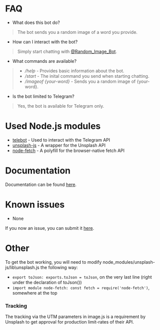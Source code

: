 # FAQ

* What does this bot do?
> The bot sends you a random image of a word you provide.

* How can I interact with the bot?
> Simply start chatting with [@Random_Image_Bot](https://t.me/Random_Image_Bot).

* What commands are available?
> * _/help_ - Provides basic information about the bot.
> * _/start_ - The inital command you send when starting chatting.
> * _/imageof {your-word}_ - Sends you a random image of {your-word}.

* Is the bot limited to Telegram?
> Yes, the bot is available for Telegram only.

# Used Node.js modules

* [telebot](https://www.npmjs.com/package/telebot) - Used to interact with the Telegram API
* [unsplash-js](https://www.npmjs.com/package/unsplash-js) - A wrapper for the Unsplash API
* [node-fetch](https://www.npmjs.com/package/node-fetch) - A polyfill for the browser-native fetch API

# Documentation

Documentation can be found [here](https://codef0x.github.io/picy/index.html).

# Known issues

* None

If you now an issue, you can submit it [here](https://github.com/CodeF0x/picy/issues).

# Other
To get the bot working, you will need to modify node_modules/unsplash-js/lib\unsplash.js the following way:

* `export toJson: exports.toJson = toJson`, on the very last line (right under the declaration of toJson())
* `import module node-fetch: const fetch = require('node-fetch')`, somewhere at the top

### Tracking

The tracking via the UTM parameters in image.js is a requirement by Unsplash to get approval for production limit-rates of their API.
